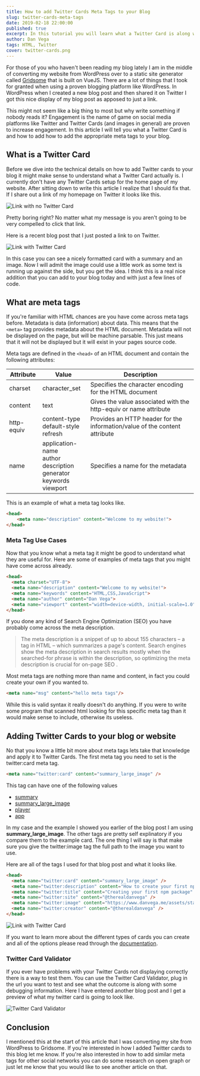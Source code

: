 ```yaml
---
title: How to add Twitter Cards Meta Tags to your Blog
slug: twitter-cards-meta-tags
date: 2019-02-18 22:00:00
published: true
excerpt: In this tutorial you will learn what a Twitter Card is along with step by step instructions how to add them to your blog and validate that they are working.
author: Dan Vega
tags: HTML, Twitter
cover: twitter-cards.png 
---
```


For those of you who haven't been reading my blog lately I am in the middle of converting my website from WordPress over to a static site generator called [Gridsome](https://gridsome.org/) that is built on VueJS. There are a lot of things that I took for granted when using a proven blogging platform like WordPress. In WordPress when I created a new blog post and then shared it on Twitter I got this nice display of my blog post as apposed to just a link. 

This might not seem like a big thing to most but why write something if nobody reads it? Engagement is the name of game on social media platforms like Twitter and Twitter Cards (and images in general) are proven to increase engagement. In this article I will tell you what a Twitter Card is and how to add how to add the appropriate meta tags to your blog.

## What is a Twitter Card

Before we dive into the technical details on how to add Twitter cards to your blog it might make sense to understand what a Twitter Card actually is. I currently don't have any Twitter Cards setup for the home page of my website. After sitting down to write this article I realize that I should fix that. If I share out a link of my homepage on Twitter it looks like this.

![Link with no Twitter Card](./twitter-link-no-card.png)

Pretty boring right? No matter what my message is you aren't going to be very compelled to click that link. 

Here is a recent blog post that I just posted a link to on Twitter. 

![Link with Twitter Card](./twitter-link-with-card.png)

In this case you can see a nicely formatted card with a summary and an image. Now I will admit the image could use a little work as some text is running up against the side, but you get the idea. I think this is a real nice addition that you can add to your blog today and with just a few lines of code. 

## What are meta tags

If you're familiar with HTML chances are you have come across meta tags before. Metadata is data (information) about data. This means that the `<meta>` tag provides metadata about the HTML document. Metadata will not be displayed on the page, but will be machine parsable. This just means that it will not be displayed but it will exist in your pages source code.

Meta tags are defined in the `<head>` of an HTML document and contain the following attributes: 

| Attribute  | Value  |  Description |
|---|---|---|
| charset  | character_set  | Specifies the character encoding for the HTML document  |
| content  |  text          | Gives the value associated with the http-equiv or name attribute  |
| http-equiv  | content-type<br/>default-style<br/>refresh  | Provides an HTTP header for the information/value of the content attribute  |
| name | application-name<br/>author<br/>description<br/>generator<br/>keywords<br/>viewport | Specifies a name for the metadata | 

This is an example of what a meta tag looks like.

```html
<head>
    <meta name="description" content="Welcome to my website!">
</head>
```

### Meta Tag Use Cases

Now that you know what a meta tag it might be good to understand what they are useful for. Here are some of examples of meta tags that you might have come across already. 

```html
<head>
  <meta charset="UTF-8">
  <meta name="description" content="Welcome to my website!">
  <meta name="keywords" content="HTML,CSS,JavaScript">
  <meta name="author" content="Dan Vega">
  <meta name="viewport" content="width=device-width, initial-scale=1.0">
</head>
```

If you done any kind of Search Engine Optimization (SEO) you have probably come across the meta description.

> The meta description is a snippet of up to about 155 characters – a tag in HTML – which summarizes a page's content. Search engines show the meta description in search results mostly when the searched-for phrase is within the description, so optimizing the meta description is crucial for on-page SEO .

Most meta tags are nothing more than name and content, in fact you could create your own if you wanted to.


```html
<meta name="msg" content="hello meta tags"/>
```

While this is valid syntax it really doesn't do anything. If you were to write some program that scanned html looking for this specific meta tag than it would make sense to include, otherwise its useless. 

## Adding Twitter Cards to your blog or website

No that you know a little bit more about meta tags lets take that knowledge and apply it to Twitter Cards. The first meta tag you need to set is the twitter:card meta tag.

```html
<meta name="twitter:card" content="summary_large_image" />
```

This tag can have one of the following values

* [summary](https://developer.twitter.com/en/docs/tweets/optimize-with-cards/overview/summary)
* [summary_large_image](https://developer.twitter.com/en/docs/tweets/optimize-with-cards/overview/summary)
* [player](https://developer.twitter.com/en/docs/tweets/optimize-with-cards/overview/player-card)
* [app](https://developer.twitter.com/en/docs/tweets/optimize-with-cards/overview/app-card)

In my case and the example I showed you earlier of the blog post I am using **summary_large_image**. The other tags are pretty self explinatory if you compare them to the example card. The one thing I will say is that make sure you give the twitter:image tag the full path to the image you want to use. 

Here are all of the tags I used for that blog post and what it looks like.


``` html
<head>
  <meta name="twitter:card" content="summary_large_image" />
  <meta name="twitter:description" content="How to create your first npm package and publish it." />
  <meta name="twitter:title" content="Creating your first npm package" />
  <meta name="twitter:site" content="@therealdanvega" />
  <meta name="twitter:image" content="https://www.danvega.me/assets/static/npm_cover.bd64798.eced3da.png" />
  <meta name="twitter:creator" content="@therealdanvega" />
</head>
```


![Link with Twitter Card](./twitter-link-with-card.png)

If you want to learn more about the different types of cards you can create and all of the options please read through the [documentation](https://developer.twitter.com/en/docs/tweets/optimize-with-cards/overview/abouts-cards).

### Twitter Card Validator

If you ever have problems with your Twitter Cards not displaying correctly there is a way to test them. You can use the Twitter Card Validator, plug in the url you want to test and see what the outcome is along with some debugging information. Here I have entered another blog post and I get a preview of what my twitter card is going to look like.

![Twitter Card Validator](twitter-card-validator.png)

## Conclusion 

I mentioned this at the start of this article that I was converting my site from WordPress to Gridsome. If you're interested in how I added Twitter cards to this blog let me know. If you're also interested in how to add similar meta tags for other social networks you can do some research on open graph or just let me know that you would like to see another article on that. 

